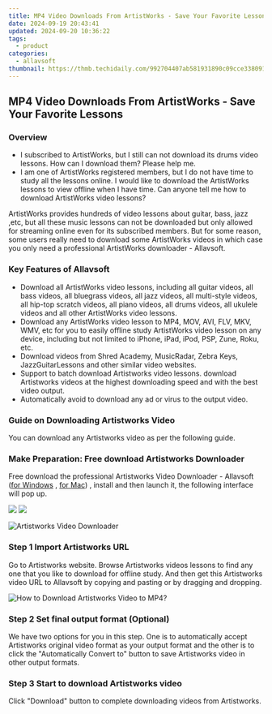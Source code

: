 ```yaml
---
title: MP4 Video Downloads From ArtistWorks - Save Your Favorite Lessons
date: 2024-09-19 20:43:41
updated: 2024-09-20 10:36:22
tags:
  - product
categories:
  - allavsoft
thumbnail: https://thmb.techidaily.com/992704407ab581931890c09cce338091c04f10f6ec09034fcef1854347c08c6c.jpg
---
```


## MP4 Video Downloads From ArtistWorks - Save Your Favorite Lessons

### Overview

* I subscribed to ArtistWorks, but I still can not download its drums video lessons. How can I download them? Please help me.
* I am one of ArtistWorks registered members, but I do not have time to study all the lessons online. I would like to download the ArtistWorks lessons to view offline when I have time. Can anyone tell me how to download ArtistWorks video lessons?

ArtistWorks provides hundreds of video lessons about guitar, bass, jazz ,etc, but all these music lessons can not be downloaded but only allowed for streaming online even for its subscribed members. But for some reason, some users really need to download some ArtistWorks videos in which case you only need a professional ArtistWorks downloader - Allavsoft.

### Key Features of Allavsoft

* Download all ArtistWorks video lessons, including all guitar videos, all bass videos, all bluegrass videos, all jazz videos, all multi-style videos, all hip-top scratch videos, all piano videos, all drums videos, all ukulele videos and all other ArtistWorks video lessons.
* Download any ArtistWorks video lesson to MP4, MOV, AVI, FLV, MKV, WMV, etc for you to easily offline study ArtistWorks video lesson on any device, including but not limited to iPhone, iPad, iPod, PSP, Zune, Roku, etc.
* Download videos from Shred Academy, MusicRadar, Zebra Keys, JazzGuitarLessons and other similar video websites.
* Support to batch download Artistworks video lessons. download Artistworks videos at the highest downloading speed and with the best video output.
* Automatically avoid to download any ad or virus to the output video.

### Guide on Downloading Artistworks Video

You can download any Artistworks video as per the following guide.

### Make Preparation: Free download Artistworks Downloader

Free download the professional Artistworks Video Downloader - Allavsoft ([for Windows](https://tools.techidaily.com/allavsoft/products/) , [for Mac](https://tools.techidaily.com/allavsoft/products/)) , install and then launch it, the following interface will pop up.

[![](https://www.allavsoft.com/how-to/../images/how-to/free-download-win.jpg)](https://tools.techidaily.com/allavsoft/products/) [![](https://www.allavsoft.com/how-to/../images/how-to/free-download-mac.jpg)](https://tools.techidaily.com/allavsoft/products/)

![Artistworks Video Downloader](https://www.allavsoft.com/how-to/../images/allavsoft/screen-shot-600.jpg)

### Step 1 Import Artistworks URL

Go to Artistworks website. Browse Artistworks videos lessons to find any one that you like to download for offline study. And then get this Artistworks video URL to Allavsoft by copying and pasting or by dragging and dropping.

![How to Download Artistworks Video to MP4?](https://www.allavsoft.com/how-to/../images/how-to/download-rtmp-video/download-rtmp-video.jpg)

### Step 2 Set final output format (Optional)

We have two options for you in this step. One is to automatically accept Artistworks original video format as your output format and the other is to click the "Automatically Convert to" button to save Artistworks video in other output formats.

### Step 3 Start to download Artistworks video

Click "Download" button to complete downloading videos from Artistworks.

<ins class="adsbygoogle"
     style="display:block"
     data-ad-format="autorelaxed"
     data-ad-client="ca-pub-7571918770474297"
     data-ad-slot="1223367746"></ins>



<ins class="adsbygoogle"
     style="display:block"
     data-ad-client="ca-pub-7571918770474297"
     data-ad-slot="8358498916"
     data-ad-format="auto"
     data-full-width-responsive="true"></ins>
